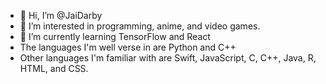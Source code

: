 - 👋 Hi, I’m @JaiDarby
- 👀 I’m interested in programming, anime, and video games.
- 🌱 I’m currently learning TensorFlow and React
- The languages I'm well verse in are Python and C++
- Other languages I'm familiar with are Swift, JavaScript, C, C++, Java, R, HTML, and CSS.

<!---
JaiDarby/JaiDarby is a ✨ special ✨ repository because its `README.md` (this file) appears on your GitHub profile.
You can click the Preview link to take a look at your changes.
--->
